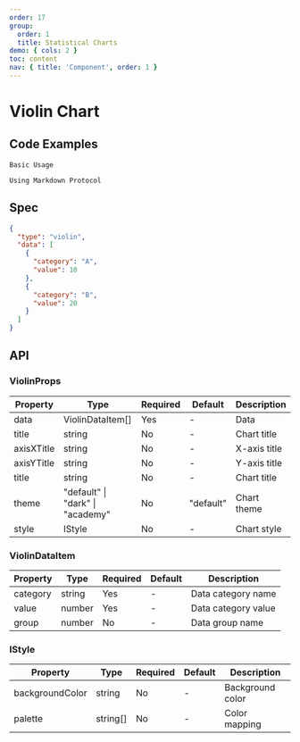 ```yaml
---
order: 17
group:
  order: 1
  title: Statistical Charts
demo: { cols: 2 }
toc: content
nav: { title: 'Component', order: 1 }
---
```


# Violin Chart

## Code Examples

<code src="./demos/common">Basic Usage</code>

<code src="./demos/markdown">Using Markdown Protocol</code>

## Spec

```json
{
  "type": "violin",
  "data": [
    {
      "category": "A",
      "value": 10
    },
    {
      "category": "B",
      "value": 20
    }
  ]
}
```

## API

### ViolinProps

| Property   | Type                                     | Required | Default   | Description  |
| ---------- | ---------------------------------------- | -------- | --------- | ------------ |
| data       | ViolinDataItem[]                         | Yes      | -         | Data         |
| title      | string                                   | No       | -         | Chart title  |
| axisXTitle | string                                   | No       | -         | X-axis title |
| axisYTitle | string                                   | No       | -         | Y-axis title |
| title      | string                                   | No       | -         | Chart title  |
| theme      | "default" &#124; "dark" &#124; "academy" | No       | "default" | Chart theme  |
| style      | IStyle                                   | No       | -         | Chart style  |

### ViolinDataItem

| Property | Type   | Required | Default | Description         |
| -------- | ------ | -------- | ------- | ------------------- |
| category | string | Yes      | -       | Data category name  |
| value    | number | Yes      | -       | Data category value |
| group    | number | No       | -       | Data group name     |

### IStyle

| Property        | Type     | Required | Default | Description      |
| --------------- | -------- | -------- | ------- | ---------------- |
| backgroundColor | string   | No       | -       | Background color |
| palette         | string[] | No       | -       | Color mapping    |
